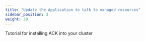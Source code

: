 ```yaml
---
title: "Update the Application to talk to managed resources"
sidebar_position: 3
weight: 20
---
```


Tutorial for installing ACK into your cluster


